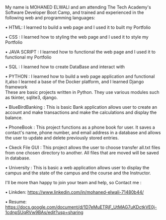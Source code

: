 My name is MOHANED ELWALI and am attending The Tech Academy's Software Developer Boot Camp, and trained and experienced in the following web and programming languages: 

• HTML: I learned to build a web page and I used it to built my Portfolio 

• CSS : I learned how to styling the web page and I used it to style my Portfolio 

• JAVA SCRIPT : I learned how to functional the web page and I used it to functional my Portfolio 

• SQL : I learned how to create DataBase and interact with 

• PYTHON : I learned how to build a web page application and functional it,also I learned a base of the Docker platform, and I learned Django framework  
These are basic projects written in Python. They use various modules such as tkinter, sqlite3, django.

• BlueBirdBanking :
             This is basic Bank application allows user to create an account and make transactions and make the calculations and display the balance.

• PhoneBook : 
             This project functions as a phone book for user. It saves a contact's name, phone number, and email address in a database and allows the user to update and delete previously stored entries.

• Ckeck File GUI : 
              This project allows the user to choose transfer all.txt files from one chosen directory to another. All files that are moved will be saved in database.

• University :
              This is basic a web application allows user to display the campus and the state of the campus and the course and the Instructor.
              
I'll be more than happy to join your team and help, so Contact me :

• Linkden: https://www.linkedin.com/in/mohaned-elwali-71480b44/

• Resume: https://docs.google.com/document/d/1D7eMuETRjF_UtMAG7uKDctkVE0j-1cdnpSUqRVw9BAs/edit?usp=sharing
